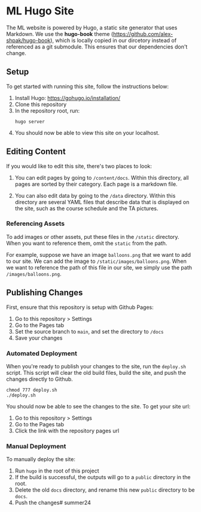 # ML Hugo Site

The ML website is powered by Hugo, a static site generator that uses Markdown. We use the **hugo-book** theme (https://github.com/alex-shpak/hugo-book), which is locally copied in our dircetory instead of referenced as a git submodule. This ensures that our dependencies don't change.

## Setup
To get started with running this site, follow the instructions below:

1. Install Hugo: https://gohugo.io/installation/
2. Clone this repository
3. In the repository root, run:
    ```
    hugo server
    ```
4. You should now be able to view this site on your localhost.

## Editing Content
If you would like to edit this site, there's two places to look:

1. You can edit pages by going to `/content/docs`. Within this directory, all pages are sorted by their category. Each page is a markdown file.

2. You can also edit data by going to the `/data` directory. Within this directory are several YAML files that describe data that is displayed on the site, such as the course schedule and the TA pictures.

### Referencing Assets
To add images or other assets, put these files in the `/static` directory. When you want to reference them, omit the `static` from the path.

For example, suppose we have an image `balloons.png` that we want to add to our site. We can add the image to `/static/images/balloons.png`. When we want to reference the path of this file in our site, we simply use the path `/images/balloons.png`.

## Publishing Changes
First, ensure that this repository is setup with Github Pages:
1. Go to this repository > Settings
2. Go to the Pages tab
3. Set the source branch to `main`, and set the directory to `/docs`
4. Save your changes

### Automated Deployment
When you're ready to publish your changes to the site, run the `deploy.sh` script. This script will clear the old build files, build the site, and push the changes directly to Github.

```
chmod 777 deploy.sh
./deploy.sh
```

You should now be able to see the changes to the site. To get your site url:
1. Go to this repository > Settings
2. Go to the Pages tab
3. Click the link with the repository pages url


### Manual Deployment
To manually deploy the site:
1. Run `hugo` in the root of this project
2. If the build is successful, the outputs will go to a `public` directory in the root.
3. Delete the old `docs` directory, and rename this new `public` directory to be `docs`.
4. Push the changes# summer24
